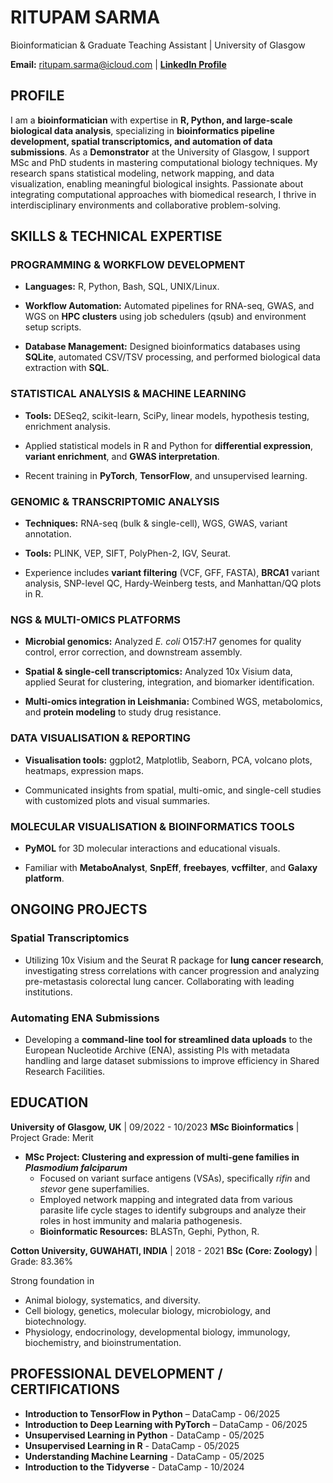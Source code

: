 # RITUPAM SARMA
Bioinformatician & Graduate Teaching Assistant | University of Glasgow

**Email:** ritupam.sarma@icloud.com | **[LinkedIn Profile](www.linkedin.com/in/ritupam-sarma-44189b277)**



## PROFILE

I am a **bioinformatician** with expertise in **R, Python, and large-scale biological data analysis**, specializing in **bioinformatics pipeline development, spatial transcriptomics, and automation of data submissions**. As a **Demonstrator** at the University of Glasgow, I support MSc and PhD students in mastering computational biology techniques. My research spans statistical modeling, network mapping, and data visualization, enabling meaningful biological insights. Passionate about integrating computational approaches with biomedical research, I thrive in interdisciplinary environments and collaborative problem-solving.



## SKILLS & TECHNICAL EXPERTISE

### PROGRAMMING & WORKFLOW DEVELOPMENT

* **Languages:** R, Python, Bash, SQL, UNIX/Linux.

* **Workflow Automation:** Automated pipelines for RNA-seq, GWAS, and WGS on **HPC clusters** using job schedulers (qsub) and environment setup scripts.

* **Database Management:** Designed bioinformatics databases using **SQLite**, automated CSV/TSV processing, and performed biological data extraction with **SQL**.

### STATISTICAL ANALYSIS & MACHINE LEARNING

* **Tools:** DESeq2, scikit-learn, SciPy, linear models, hypothesis testing, enrichment analysis.

* Applied statistical models in R and Python for **differential expression**, **variant enrichment**, and **GWAS interpretation**.

* Recent training in **PyTorch**, **TensorFlow**, and unsupervised learning.

### GENOMIC & TRANSCRIPTOMIC ANALYSIS

* **Techniques:** RNA-seq (bulk & single-cell), WGS, GWAS, variant annotation.

* **Tools:** PLINK, VEP, SIFT, PolyPhen-2, IGV, Seurat.

* Experience includes **variant filtering** (VCF, GFF, FASTA), **BRCA1** variant analysis, SNP-level QC, Hardy-Weinberg tests, and Manhattan/QQ plots in R.

### NGS & MULTI-OMICS PLATFORMS

* **Microbial genomics:** Analyzed *E. coli* O157:H7 genomes for quality control, error correction, and downstream assembly.

* **Spatial & single-cell transcriptomics:** Analyzed 10x Visium data, applied Seurat for clustering, integration, and biomarker identification.

* **Multi-omics integration in Leishmania:** Combined WGS, metabolomics, and **protein modeling** to study drug resistance.

### DATA VISUALISATION & REPORTING

* **Visualisation tools:** ggplot2, Matplotlib, Seaborn, PCA, volcano plots, heatmaps, expression maps.

* Communicated insights from spatial, multi-omic, and single-cell studies with customized plots and visual summaries.

### MOLECULAR VISUALISATION & BIOINFORMATICS TOOLS

* **PyMOL** for 3D molecular interactions and educational visuals.

* Familiar with **MetaboAnalyst**, **SnpEff**, **freebayes**, **vcffilter**, and **Galaxy platform**.



## ONGOING PROJECTS

### Spatial Transcriptomics

* Utilizing 10x Visium and the Seurat R package for **lung cancer research**, investigating stress correlations with cancer progression and analyzing pre-metastasis colorectal lung cancer. Collaborating with leading institutions.

### Automating ENA Submissions

* Developing a **command-line tool for streamlined data uploads** to the European Nucleotide Archive (ENA), assisting PIs with metadata handling and large dataset submissions to improve efficiency in Shared Research Facilities.



## EDUCATION

**University of Glasgow, UK** | 09/2022 - 10/2023
**MSc Bioinformatics** | Project Grade: Merit

* **MSc Project: Clustering and expression of multi-gene families in *Plasmodium falciparum***
    * Focused on variant surface antigens (VSAs), specifically *rifin* and *stevor* gene superfamilies.
    * Employed network mapping and integrated data from various parasite life cycle stages to identify subgroups and analyze their roles in host immunity and malaria pathogenesis.
    * **Bioinformatic Resources:** BLASTn, Gephi, Python, R.


**Cotton University, GUWAHATI, INDIA** | 2018 - 2021
**BSc (Core: Zoology)** | Grade: 83.36%

Strong foundation in
* Animal biology, systematics, and diversity.
* Cell biology, genetics, molecular biology, microbiology, and biotechnology.
* Physiology, endocrinology, developmental biology, immunology, biochemistry, and bioinstrumentation.



## PROFESSIONAL DEVELOPMENT / CERTIFICATIONS
* **Introduction to TensorFlow in Python** – DataCamp - 06/2025
* **Introduction to Deep Learning with PyTorch** – DataCamp - 06/2025
* **Unsupervised Learning in Python** - DataCamp - 05/2025
* **Unsupervised Learning in R** - DataCamp - 05/2025
* **Understanding Machine Learning** - DataCamp - 05/2025
* **Introduction to the Tidyverse** - DataCamp - 10/2024
